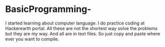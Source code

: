 # BasicProgramming-
I started learning about computer language. I do practice coding at Hackerearth portal. All these are not the shortest way solve the problems but they are my way. And all are in text files. So just copy and paste where ever you want to compile.
